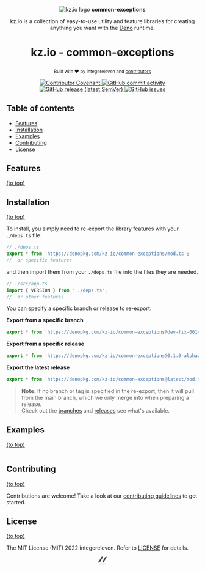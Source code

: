 <p align="center">
<!-- Update log -->
<img alt="kz.io logo" height="70" src="https://raw.githubusercontent.com/kz-io/.github/main/profile/img/banner/fc.svg" />
<strong>common-exceptions</strong>
</p>

<p align="center">
kz.io is a collection of easy-to-use utility and feature libraries for creating anything you want with the <a href="https://deno.land">Deno</a> runtime.
</p>

<h1 align="center">kz.io - common-exceptions</h1>

<p align="center">
<!-- @TODO Package description -->
</p>

<p align="center">
<!-- @TODO Link to documentation and other resources -->
</p>

<p align="center">
<sub>Built with ❤ by integereleven and <a href="https://github.com/kz-io/common-exceptions/graphs/contributors">contributors</a></sub>
</p>

<p align="center">
<a href="https://github.com/kz-io/common-exceptions/blob/main/CODE_OF_CONDUCT.md">
  <img alt="Contributor Covenant" src="https://img.shields.io/badge/Contributor%20Covenant-2.1-4baaaa.svg?style=flat-square" />
</a>
<a href="https://github.com/kz-io/common-exceptions/commits">
  <img alt="GitHub commit activity" src="https://img.shields.io/github/commit-activity/m/kz-io/common-exceptions?style=flat-square">
</a>
<a href="https://github.com/kz-io/common-exceptions/releases">
  <img alt="GitHub release (latest SemVer)" src="https://img.shields.io/github/v/release/kz-io/common-exceptions?style=flat-square" />
</a>
<a href="https://github.com/kz-io/common-exceptions/issues">
  <img alt="GitHub issues" src="https://img.shields.io/github/issues-raw/kz-io/common-exceptions?style=flat-square">
</a>
</p>

## Table of contents

- [Features](#features)
- [Installation](#installation)
- [Examples](#examples)
- [Contributing](#contributing)
- [License](#license)

## Features

[(to top)](#table-of-contents)

<!-- @TODO Enumerate key features -->

## Installation

[(to top)](#table-of-contents)

To install, you simply need to re-export the library features with your `./deps.ts` file.

```ts
// ./deps.ts
export * from 'https://denopkg.com/kz-io/common-exceptions/mod.ts';
//  or specific features
```

and then import them from your `./deps.ts` file into the files they are needed.

```ts
// ./src/app.ts
import { VERSION } from '../deps.ts';
//  or other features
```

You can specify a specific branch or release to re-export:

**Export from a specific branch**

```ts
export * from 'https://denopkg.com/kz-io/common-exceptions@dev-fix-06145/mod.ts';
```

**Export from a specific release**

```ts
export * from 'https://denopkg.com/kz-io/common-exceptions@0.1.0-alpha/mod.ts';
```

**Export the latest release**

```ts
export * from 'https://denopkg.com/kz-io/common-exceptions@latest/mod.ts';
```

> **Note:** If no branch or tag is specified in the re-export, then it will pull from the main branch, which we only merge into when preparing a release.\
> Check out the [branches][branches] and [releases][releases] see what's available.

## Examples

[(to top)](#table-of-contents)

<!-- @TODO Add an example, or add links to examples -->

```ts
```

## Contributing

[(to top)](#table-of-contents)

Contributions are welcome! Take a look at our [contributing guidelines][contributing] to get started.

## License

[(to top)](#table-of-contents)

The MIT License (MIT) 2022 integereleven. Refer to [LICENSE][license] for details.

<p align="center">
<img
  alt="kz.io logo"
  height="24"
  src="https://raw.githubusercontent.com/i11n/.github/main/profile/img/frm/logo-open-source.svg"
/>
</p>

[deno]: https://deno.land "Deno homepage"
[branches]: https://github.com/kz-io/common-exceptions/branches "kz.io/common-exceptions branches on GitHub"
[releases]: https://github.com/kz-io/common-exceptions/releases "kz.io/common-exceptions releases on GitHub"
[contributing]: https://github.com/kz-io/common-exceptions/blob/main/CONTRIBUTING.md "kz.io/common-exceptions contributing guidelines"
[license]: https://github.com/kz-io/common-exceptions/blob/main/LICENSE "kz.io/common-exceptions license"

